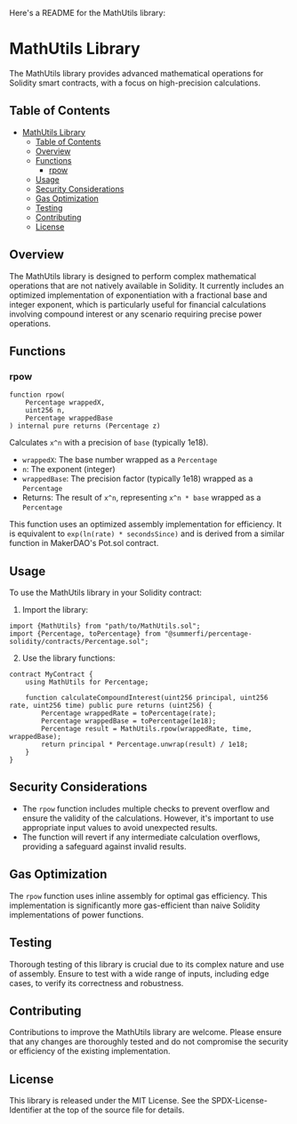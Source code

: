 Here's a README for the MathUtils library:

# MathUtils Library

The MathUtils library provides advanced mathematical operations for Solidity smart contracts, with a focus on high-precision calculations.

## Table of Contents

- [MathUtils Library](#mathutils-library)
  - [Table of Contents](#table-of-contents)
  - [Overview](#overview)
  - [Functions](#functions)
    - [rpow](#rpow)
  - [Usage](#usage)
  - [Security Considerations](#security-considerations)
  - [Gas Optimization](#gas-optimization)
  - [Testing](#testing)
  - [Contributing](#contributing)
  - [License](#license)

## Overview

The MathUtils library is designed to perform complex mathematical operations that are not natively available in Solidity. It currently includes an optimized implementation of exponentiation with a fractional base and integer exponent, which is particularly useful for financial calculations involving compound interest or any scenario requiring precise power operations.

## Functions

### rpow

```solidity
function rpow(
    Percentage wrappedX,
    uint256 n,
    Percentage wrappedBase
) internal pure returns (Percentage z)
```

Calculates `x^n` with a precision of `base` (typically 1e18).

- `wrappedX`: The base number wrapped as a `Percentage`
- `n`: The exponent (integer)
- `wrappedBase`: The precision factor (typically 1e18) wrapped as a `Percentage`
- Returns: The result of `x^n`, representing `x^n * base` wrapped as a `Percentage`

This function uses an optimized assembly implementation for efficiency. It is equivalent to `exp(ln(rate) * secondsSince)` and is derived from a similar function in MakerDAO's Pot.sol contract.

## Usage

To use the MathUtils library in your Solidity contract:

1. Import the library:

```solidity
import {MathUtils} from "path/to/MathUtils.sol";
import {Percentage, toPercentage} from "@summerfi/percentage-solidity/contracts/Percentage.sol";
```

2. Use the library functions:

```solidity
contract MyContract {
    using MathUtils for Percentage;

    function calculateCompoundInterest(uint256 principal, uint256 rate, uint256 time) public pure returns (uint256) {
        Percentage wrappedRate = toPercentage(rate);
        Percentage wrappedBase = toPercentage(1e18);
        Percentage result = MathUtils.rpow(wrappedRate, time, wrappedBase);
        return principal * Percentage.unwrap(result) / 1e18;
    }
}
```

## Security Considerations

- The `rpow` function includes multiple checks to prevent overflow and ensure the validity of the calculations. However, it's important to use appropriate input values to avoid unexpected results.
- The function will revert if any intermediate calculation overflows, providing a safeguard against invalid results.

## Gas Optimization

The `rpow` function uses inline assembly for optimal gas efficiency. This implementation is significantly more gas-efficient than naive Solidity implementations of power functions.

## Testing

Thorough testing of this library is crucial due to its complex nature and use of assembly. Ensure to test with a wide range of inputs, including edge cases, to verify its correctness and robustness.

## Contributing

Contributions to improve the MathUtils library are welcome. Please ensure that any changes are thoroughly tested and do not compromise the security or efficiency of the existing implementation.

## License

This library is released under the MIT License. See the SPDX-License-Identifier at the top of the source file for details.